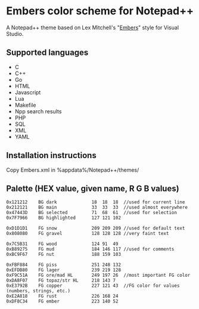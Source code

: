 # Embers color scheme for Notepad++

A Notepad++ theme based on Lex Mitchell's "[Embers](http://studiostyl.es/schemes/embers)" style for Visual Studio.

## Supported languages

- C
- C++
- Go
- HTML
- Javascript
- Lua
- Makefile
- Npp search results
- PHP
- SQL
- XML
- YAML

## Installation instructions

Copy Embers.xml in %appdata%/Notepad++/themes/

## Palette (HEX value, given name, R G B values)

    0x121212	BG dark				18  18  18	//used for current line  
    0x212121	BG main				33	33	33	//used almost everywhere  
    0x47443D 	BG selected			71	68	61	//used for selection  
    0x7F7966 	BG highlighted		127	121	102	
      
    0xD1D1D1	FG snow				209	209	209	//used for default text  
    0x808080	FG gravel			128	128	128	//very faint text  
      
    0x7C5B31	FG wood				124	91	49  
    0xB89275	FG mud				184	146	117	//used for comments  
    0xBC9F67	FG nut				188	159	103  
       
    0xFBF884 	FG piss				251	248	132  
    0xEFDB80 	FG lager			239	219	128  
    0xF9C51A 	FG ore/mad HL		249	197	26	//most important FG color  
    0xDA8F07 	FG topaz/str HL		218	143	7  
    0xE3792B 	FG copper			227	121	43	//FG color for values (numbers, strings, etc.)  
    0xE2A818 	FG rust				226	168	24  
    0xDF8C34	FG ember			223	140	52  

